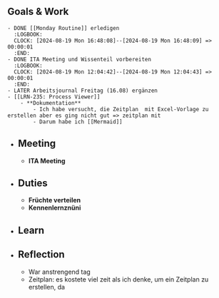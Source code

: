 ## Goals & Work
	- DONE [[Monday Routine]] erledigen
	  :LOGBOOK:
	  CLOCK: [2024-08-19 Mon 16:48:08]--[2024-08-19 Mon 16:48:09] =>  00:00:01
	  :END:
	- DONE ITA Meeting und Wissenteil vorbereiten
	  :LOGBOOK:
	  CLOCK: [2024-08-19 Mon 12:04:42]--[2024-08-19 Mon 12:04:43] =>  00:00:01
	  :END:
	- LATER Arbeitsjournal Freitag (16.08) ergänzen
	- [[LRN-235: Process Viewer]]
		- **Dokumentation**
			- Ich habe versucht, die Zeitplan  mit Excel-Vorlage zu erstellen aber es ging nicht gut => zeitplan mit
			- Darum habe ich [[Mermaid]]
- ## Meeting
	- **ITA Meeting**
- ## Duties
	- **Früchte verteilen**
	- **Kennenlernznüni**
- ## Learn
- ## Reflection
	- War anstrengend tag
	- Zeitplan: es kostete viel zeit als ich denke, um ein Zeitplan zu erstellen, da